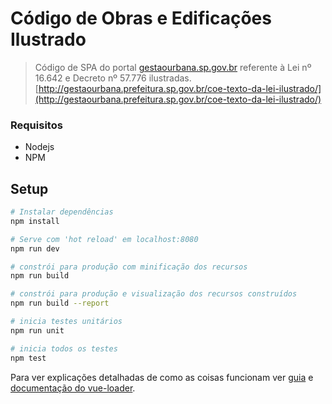 # Código de Obras e Edificações Ilustrado

> Código de SPA do portal [gestaourbana.sp.gov.br](http://gestaourbana.sp.gov.br) referente à Lei nº 16.642 e Decreto nº 57.776 ilustradas. 
> [http://gestaourbana.prefeitura.sp.gov.br/coe-texto-da-lei-ilustrado/](http://gestaourbana.prefeitura.sp.gov.br/coe-texto-da-lei-ilustrado/)

### Requisitos
* Nodejs 
* NPM

## Setup

``` bash
# Instalar dependências
npm install

# Serve com 'hot reload' em localhost:8080
npm run dev

# constrói para produção com minificação dos recursos
npm run build

# constrói para produção e visualização dos recursos construídos
npm run build --report

# inicia testes unitários
npm run unit

# inicia todos os testes
npm test
```

Para ver explicações detalhadas de como as coisas funcionam ver [guia](http://vuejs-templates.github.io/webpack/) e [documentação do vue-loader](http://vuejs.github.io/vue-loader).